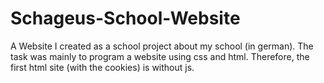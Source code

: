 # Schageus-School-Website
A Website I created as a school project about my school (in german). The task was mainly to program a website using css and html. 
Therefore, the first html site (with the cookies) is without js. 

